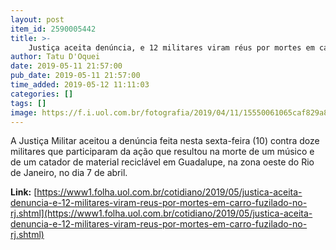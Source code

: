 ```yaml
---
layout: post
item_id: 2590005442
title: >-
    Justiça aceita denúncia, e 12 militares viram réus por mortes em carro fuzilado no RJ
author: Tatu D'Oquei
date: 2019-05-11 21:57:00
pub_date: 2019-05-11 21:57:00
time_added: 2019-05-12 11:11:03
categories: []
tags: []
image: https://f.i.uol.com.br/fotografia/2019/04/11/15550061065caf829a81edc_1555006106_3x2_rt.jpg
---
```


A Justiça Militar aceitou a denúncia feita nesta sexta-feira (10) contra doze militares que participaram da ação que resultou na morte de um músico e de um catador de material reciclável em Guadalupe, na zona oeste do Rio de Janeiro, no dia 7 de abril.

**Link:** [https://www1.folha.uol.com.br/cotidiano/2019/05/justica-aceita-denuncia-e-12-militares-viram-reus-por-mortes-em-carro-fuzilado-no-rj.shtml](https://www1.folha.uol.com.br/cotidiano/2019/05/justica-aceita-denuncia-e-12-militares-viram-reus-por-mortes-em-carro-fuzilado-no-rj.shtml)

